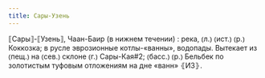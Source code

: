 ```yaml
---
title: Сары-Узень
---
```


⟦Сары⟧-⟦Узень⟧, Чаан-Баир (в нижнем течении)
: река, ⦅л.⦆ ⦅ист.⦆ ⦅р.⦆ Коккозка; в русле эврозионные котлы-«ванны», водопады. Вытекает из ⦅пещ.⦆ на ⦅сев.⦆ склоне ⦅г.⦆ Сары-Кая#2; ⦅басс.⦆ ⦅р.⦆ Бельбек по золотистым туфовым отложениям на дне «ванн» ⦃И3⦄.
